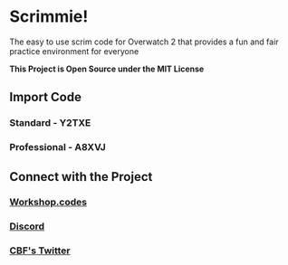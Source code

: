 # Scrimmie!
 The easy to use scrim code for Overwatch 2 that provides a fun and fair practice environment for everyone

**This Project is Open Source under the MIT License**

## Import Code
### Standard - Y2TXE
### Professional - A8XVJ

## Connect with the Project
### [Workshop.codes](https://workshop.codes/scrimmie)
### [Discord](https://discord.gg/TNtbWP4aAg)
### [CBF's Twitter](https://x.com/cbfow)
